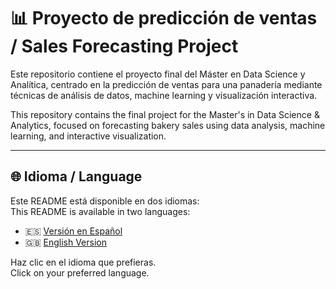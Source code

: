 # 📊 Proyecto de predicción de ventas / Sales Forecasting Project

Este repositorio contiene el proyecto final del Máster en Data Science y Analítica, centrado en la predicción de ventas para una panadería mediante técnicas de análisis de datos, machine learning y visualización interactiva.

This repository contains the final project for the Master's in Data Science & Analytics, focused on forecasting bakery sales using data analysis, machine learning, and interactive visualization.

---

## 🌐 Idioma / Language

Este README está disponible en dos idiomas:  
This README is available in two languages:

- 🇪🇸 [Versión en Español](README.es.md)
- 🇬🇧 [English Version](README.en.md)

Haz clic en el idioma que prefieras.  
Click on your preferred language.
